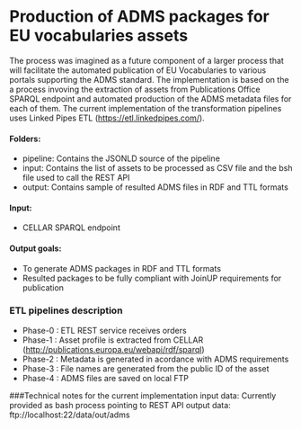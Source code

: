 # Production of ADMS packages for EU vocabularies assets

The process was imagined as a future component of a larger process that will facilitate the automated publication of EU Vocabularies to various portals supporting the ADMS standard.
The implementation is based on the a process invoving the extraction of assets from Publications Office SPARQL endpoint and automated production of the ADMS metadata files for each of them.
The current implementation of the transformation pipelines uses Linked Pipes ETL (https://etl.linkedpipes.com/).


#### **Folders:** 
* pipeline: Contains the JSONLD source of the pipeline
* input: Contains the list of assets to be processed as CSV file and the bsh file used to call the REST API
* output: Contains sample of resulted ADMS files in RDF and TTL formats


#### **Input:** 
* CELLAR SPARQL endpoint
  
#### **Output goals:**
* To generate ADMS packages in RDF and TTL formats
* Resulted packages to be fully compliant with JoinUP requirements for publication

### ETL pipelines description
* Phase-0 : ETL REST service receives orders
* Phase-1 : Asset profile is extracted from CELLAR (http://publications.europa.eu/webapi/rdf/sparql)
* Phase-2 : Metadata is generated in acordance with ADMS requirements
* Phase-3 : File names are generated from the public ID of the asset
* Phase-4 : ADMS files are saved on local FTP


###Technical notes for the current implementation
input data: Currently provided as bash process pointing to REST API
output data: ftp://localhost:22/data/out/adms
 
